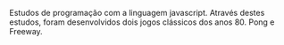 Estudos de programação com a linguagem javascript. Através destes estudos, foram desenvolvidos dois jogos clássicos dos anos 80. Pong e Freeway.
